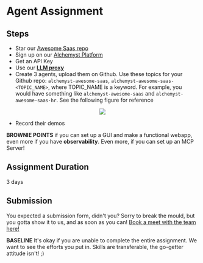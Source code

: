 # Agent Assignment
## Steps
- Star our [Awesome Saas repo](https://github.com/alchemyst-ai/awesome-saas)
- Sign up on our [Alchemyst Platform](https://platform.getalchemystai.com)
- Get an API Key
- Use our [**LLM proxy**](https://getalchemystai.com/#get-started)
- Create 3 agents, upload them on Github. Use these topics for your Github repo: `alchemyst-awesome-saas`, `alchemyst-awesome-saas-<TOPIC_NAME>`, where TOPIC_NAME is a keyword. For example, you would have something like `alchemyst-awesome-saas` and `alchemyst-awesome-saas-hr`. See the following figure for reference
<p align="center"><img src="https://github.com/user-attachments/assets/143c77d7-cfda-4949-bd85-4f342d530e62" /></p>

- Record their demos

**BROWNIE POINTS** if you can set up a GUI and make a functional webapp, even more if you have **observability**. Even more, if you can set up an MCP Server!

## Assignment Duration
3 days

## Submission
You expected a submission form, didn't you? Sorry to break the mould, but you gotta show it to us, and as soon as you can!
[Book a meet with the team here!](https://cal.com/anuran/join-alchemyst)

**BASELINE** It's okay if you are unable to complete the entire assignment. We want to see the efforts you put in. Skills are transferable, the go-getter attitude isn't! ;)

